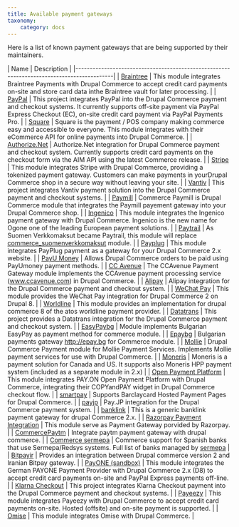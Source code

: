 ```yaml
---
title: Available payment gateways
taxonomy:
    category: docs
---
```


Here is a list of known payment gateways that are being supported by their maintainers.

| Name                            | Description                                             |
|-------------------------------------------------------------------------------------------|
| [Braintree]                    | This module integrates Braintree Payments with Drupal Commerce to accept credit card payments on-site and store card data inthe Braintree vault for later processing. |
| [PayPal]                       | This project integrates PayPal into the Drupal Commerce payment and checkout systems. It currently supports off-site payment via PayPal Express Checkout (EC),  on-site credit card payment via PayPal Payments Pro.                 |
| [Square]                       | Square is the payment / POS company making commerce easy and accessible to everyone. This module integrates with their eCommerce API for online payments into Drupal Commerce.                        |
| [Authorize.Net]                | Authorize.Net integration for Drupal Commerce payment and checkout system. Currently supports credit card payments on the checkout form via the AIM API using the latest Commerce release.                          |
| [Stripe]                       | This module integrates Stripe with Drupal Commerce, providing a tokenized payment gateway. Customers can make payments in yourDrupal Commerce shop in a secure way without leaving your site.                        |
| [Vantiv]                       | This project integrates Vantiv payment solution into the Drupal Commerce payment and checkout systems.     |
| [Paymill]                      | Commerce Paymill is Drupal Commerce module that integrates the Paymill payement gateway into your Drupal Commerce shop.                                 | 
| [Ingenico]                     | This module integrates the Ingenico payment gateway with Drupal Commerce. Ingenico is the new name for Ogone one of the leading European payment solutions.  |
| [Paytrail]                     | As Suomen Verkkomaksut became Paytrail, this module will replace [commerce_suomenverkkomaksut] module.   |
| [Payplug]                      | This module integrates PayPlug payment as a gateway for your Drupal Commerce 2.x website.                 |
| [PayU Money]                   | Allows Drupal Commerce orders to be paid using PayUmoney payment methods.                            |
| [CC Avenue]                    | The CCAvenue Payment Gateway module implements the CCAvenue payment processing service (www.ccavenue.com) in Drupal Commerce.                |
| [Alipay]                       | Alipay integration for the Drupal Commerce payment and checkout system.                                  |
| [WeChat Pay]                   | This module provides the WeChat Pay integration  for Drupal Commerce 2 on Drupal 8.                    |
| [Worldline]                    | This module provides an implementation for drupal commerce 8 of the atos worldline payment provider.    |
| [Datatrans]                    | This project provides a Datatrans integration for the Drupal Commerce payment and checkout system.          |
| [EasyPaybg]                    | Module implements Bulgarian EasyPay as payment method for commerce module.                                  |
| [Epaybg]                       | Bulgarian payments gateway http://epay.bg for Commerce module.                                      |
| [Mollie]                       | Drupal Commerce Payment module for Mollie Payment Services. Implements Mollie payment services for use with Drupal Commerce.                                 |
| [Moneris]                      | Moneris is a payment solution for Canada and US. It supports also Moneris HPP payment system (included as a separate module in 2.x)                |
| [Open Payment Platform]        | This module integrates PAY.ON Open Payment Platform with Drupal Commerce, integrating their COPYandPAY widget in Drupal Commerce checkout flow.              |
| [smartpay]                     | Supports Barclaycard Hosted Payment Pages for Drupal Commerce.                                             |
| [payjp]                        | Pay.JP integration for the Drupal Commerce payment system.                                               |
| [banklink]                     | This is a generic banklink payment gateway for drupal Commerce 2.x.                                         |
| [Razorpay Payment Integration] | This module serve as Payment Gateway porvided by Razorpay.                                             |
| [CommercePaytm]                | Integrate paytm payment gateway with drupal commerce. |
| [Commerce sermepa]             | Commerce support for Spanish banks that use Sermepa/Redsys systems. Full list of banks managed by [sermepa] |
| [Bitpayir]                     | Provides an integration between Drupal commerce version 2 and Iranian Bitpay gateway.                 |
| [PayONE (sandbox)]             | This module integrates the German PAYONE Payment Provider with Drupal Commerce 2.x (D8) to accept credit card payments on-site and PayPal Express payments off-line.                                    |
| [Klarna Checkout]              | This project integrates Klarna Checkout payment into the Drupal Commerce payment and checkout systems.     |
| [Payeezy]                      | This module integrates Payeezy with Drupal Commerce to accept credit card payments on-site. Hosted (offsite) and on-site payment is supported.     |
| [Omise]                      | This module integrates Omise with Drupal Commerce.     |



[Braintree]: https://www.drupal.org/project/commerce_braintree
[PayPal]: https://www.drupal.org/project/commerce_paypal
[Stripe]: https://www.drupal.org/project/commerce_Stripe
[Authorize.Net]: https://www.drupal.org/project/commerce_Authnet
[Vantiv]: https://www.drupal.org/project/commerce_Vantiv
[Square]: https://www.drupal.org/project/commerce_Square
[Paymill]: https://www.drupal.org/project/commerce_Paymill
[Ingenico]: https://www.drupal.org/project/commerce_Ingenico
[Paytrail]: https://www.drupal.org/project/commerce_Paytrail
[Payplug]: https://www.drupal.org/project/commerce_Payplug
[PayU Money]: https://www.drupal.org/project/commerce_payumoney
[CC Avenue]: https://www.drupal.org/project/commerce_ccavenue
[Alipay]: https://www.drupal.org/project/commerce_Alipay
[WeChat Pay]: https://www.drupal.org/project/commerce_wechat_pay
[Worldline]: https://www.drupal.org/project/commerce_Worldline
[Datatrans]: https://www.drupal.org/project/commerce_Datatrans
[EasyPaybg]: https://www.drupal.org/project/commerce_EasyPaybg
[Epaybg]: https://www.drupal.org/project/commerce_Epaybg
[Mollie]: https://www.drupal.org/project/commerce_Mollie
[Moneris]: https://www.drupal.org/project/commerce_Moneris
[Open Payment Platform]: https://www.drupal.org/project/commerce_opp
[smartpay]: https://www.drupal.org/project/commerce_smartpay
[payjp]: https://www.drupal.org/project/commerce_payjp
[banklink]: https://www.drupal.org/project/commerce_banklink
[Razorpay Payment Integration]: https://www.drupal.org/project/commerce_razorpay
[CommercePaytm]: https://www.drupal.org/project/commercepaytm
[Commerce sermepa]: https://www.drupal.org/project/commerce_sermepa
[Bitpayir]: https://www.drupal.org/project/commerce_bitpayir
[PayONE (sandbox)]: https://www.drupal.org/sandbox/mitrpaka/2849906
[Klarna Checkout]: https://github.com/mitrpaka/commerce_klarna_checkout
[commerce_suomenverkkomaksut]: https://drupal.org/project/commerce_suomenverkkomaksut
[sermepa]: www.redsys.es/wps/portal/redsys/publica/acercade/nuestrosSocios
[Payeezy]: https://www.drupal.org/project/commerce_payeezy
[Omise]: https://www.drupal.org/project/commerce_omise
